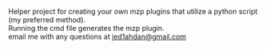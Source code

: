 Helper project for creating your own mzp plugins that utilize a python script (my preferred method). <br>
Running the cmd file generates the mzp plugin. <br>
email me with any questions at jed1ahdan@gmail.com
